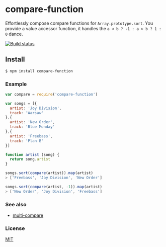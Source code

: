 # compare-function

Effortlessly compose compare functions for `Array.prototype.sort`. You provide a value accessor function, it handles the `a < b ? -1 : a > b ? 1 : 0` dance.

[![Build status](https://travis-ci.org/michaelrhodes/compare-function.svg?branch=master)](https://travis-ci.org/michaelrhodes/compare-function)

## Install
```sh
$ npm install compare-function
```

### Example
``` js
var compare = require('compare-function')

var songs = [{
  artist: 'Joy Division',
  track: 'Warsaw'
},{
  artist: 'New Order',
  track: 'Blue Monday'
},{
  artist: 'Freebass',
  track: 'Plan B'
}]

function artist (song) {
  return song.artist
}

songs.sort(compare(artist)).map(artist)
> ['Freebass', 'Joy Division', 'New Order']

songs.sort(compare(artist, -1)).map(artist)
> ['New Order', 'Joy Division', 'Freebass']
```

### See also
- [multi-compare](https://github.com/parshap/js-multi-compare)

### License
[MIT](http://opensource.org/licenses/MIT)

